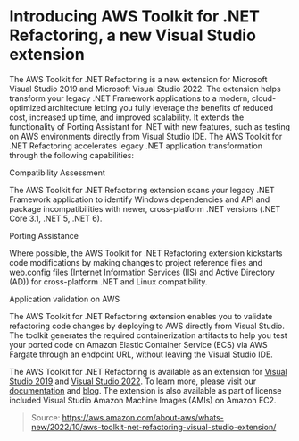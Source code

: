 # Introducing AWS Toolkit for .NET Refactoring, a new Visual Studio extension

The AWS Toolkit for .NET Refactoring is a new extension for Microsoft Visual Studio 2019 and Microsoft Visual Studio 2022. The extension helps transform your legacy .NET Framework applications to a modern, cloud-optimized architecture letting you fully leverage the benefits of reduced cost, increased up time, and improved scalability. It extends the functionality of Porting Assistant for .NET with new features, such as testing on AWS environments directly from Visual Studio IDE.
The AWS Toolkit for .NET Refactoring accelerates legacy .NET application transformation through the following capabilities:

Compatibility Assessment

The AWS Toolkit for .NET Refactoring extension scans your legacy .NET Framework application to identify Windows dependencies and API and package incompatibilities with newer, cross-platform .NET versions (.NET Core 3.1, .NET 5, .NET 6).

Porting Assistance

Where possible, the AWS Toolkit for .NET Refactoring extension kickstarts code modifications by making changes to project reference files and web.config files (Internet Information Services (IIS) and Active Directory (AD)) for cross-platform .NET and Linux compatibility.

Application validation on AWS

The AWS Toolkit for .NET Refactoring extension enables you to validate refactoring code changes by deploying to AWS directly from Visual Studio. The toolkit generates the required containerization artifacts to help you test your ported code on Amazon Elastic Container Service (ECS) via AWS Fargate through an endpoint URL, without leaving the Visual Studio IDE.

The AWS Toolkit for .NET Refactoring is available as an extension for [Visual Studio 2019](https://marketplace.visualstudio.com/items?itemName=AWSTR.refactoringtoolkit2019) and [Visual Studio 2022](https://marketplace.visualstudio.com/items?itemName=AWSTR.refactoringtoolkit2022). To learn more, please visit our [documentation](https://docs.aws.amazon.com/tk-dotnet-refactoring/latest/userguide/what-is-tk-dotnet-refactoring.html) and [blog](https://aws.amazon.com/blogs/modernizing-with-aws/aws-toolkit-for-net-refactoring-launch/). The extension is also available as part of license included Visual Studio Amazon Machine Images (AMIs) on Amazon EC2.

> Source: https://aws.amazon.com/about-aws/whats-new/2022/10/aws-toolkit-net-refactoring-visual-studio-extension/